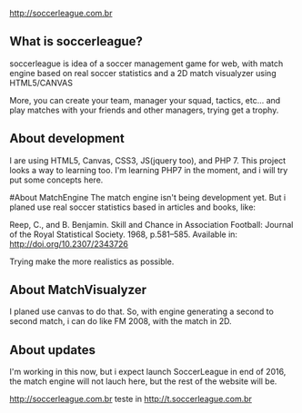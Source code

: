http://soccerleague.com.br

## What is soccerleague?

soccerleague is idea of a soccer management game for web, with match engine based on real soccer statistics and a 2D match visualyzer using HTML5/CANVAS

More, you can create your team, manager your squad, tactics, etc... and play matches with your friends and other managers, trying get a trophy.

## About development
I are using HTML5, Canvas, CSS3, JS(jquery too), and PHP 7.
This project looks a way to learning too. I'm learning PHP7 in the moment, and i will try put some concepts here.

#About MatchEngine
The match engine isn't being development yet. But i planed use real soccer statistics based in articles and books, like:

Reep, C., and B. Benjamin. Skill and Chance in Association Football: Journal of    the    Royal    Statistical    Society. 1968,    p.581–585.    Available in: <http://doi.org/10.2307/2343726>

Trying make the more realistics as possible.


## About MatchVisualyzer
I planed use canvas to do that. So, with engine generating a second to second match, i can do like FM 2008, with the match in 2D.

## About updates
I'm working in this now, but i expect launch SoccerLeague in end of 2016, the match engine will not lauch here, but the rest of the website will be.



http://soccerleague.com.br
teste in http://t.soccerleague.com.br
